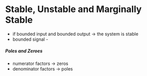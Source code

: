 # Stable, Unstable and Marginally Stable

- if bounded input and bounded output -> the system is stable
- bounded signal - 

<H5> Poles and Zeroes</H5>

- numerator factors -> zeros
- denominator factors -> poles
